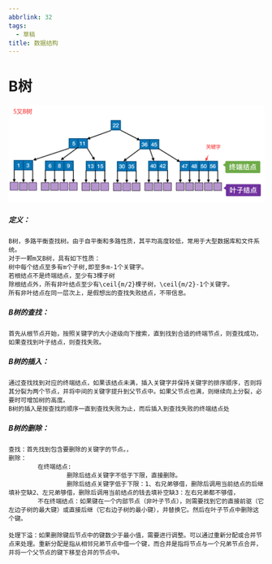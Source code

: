 ```yaml
---
abbrlink: 32
tags:
  - 草稿
title: 数据结构
---
```









# B树
![](assets/数据结构.assets/五叉B树图.png)

##### 定义：

```
B树，多路平衡查找树。由于自平衡和多路性质，其平均高度较低，常用于大型数据库和文件系统。  
对于一颗m叉B树，具有如下性质：  
树中每个结点至多有m个子树,即至多m-1个关键字。  
若根结点不是终端结点，至少有3棵子树  
除根结点外，所有非叶结点至少有\ceil{m/2}棵子树，\ceil{m/2}-1个关键字。  
所有非叶结点在同一层次上，是假想出的查找失败结点，不带信息。  
```

##### B树的查找：

```
首先从根节点开始，按照关键字的大小逐级向下搜索，直到找到合适的终端节点，则查找成功，如果查找到叶子结点，则查找失败。
```

 ##### B树的插入：

```
通过查找找到对应的终端结点，如果该结点未满，插入关键字并保持关键字的排序顺序，否则将其分裂为两个节点，并将中间的关键字提升到父节点中。如果父节点也满，则继续向上分裂，必要时可增加树的高度。 
B树的插入是按查找的顺序一直到查找失败为止，而后插入到查找失败的终端结点处
```

#####  B树的删除：  

```
查找：首先找到包含要删除的关键字的节点。，  
删除：  
        在终端结点:  
                删除后结点关键字不低于下限，直接删除。  
                删除后结点关键字低于下限：1、右兄弟够借，删除后调用当前结点的后继填补空缺2、左兄弟够借，删除后调用当前结点的钱去填补空缺3：左右兄弟都不够借，  
        不在终端结点：如果键在一个内部节点（非叶子节点），则需要找到它的直接前驱（它左边子树的最大键）或直接后继（它右边子树的最小键），并替换它。然后在叶子节点中删除这个键。  

处理下溢：如果删除键后节点中的键数少于最小值，需要进行调整。可以通过重新分配或合并节点来处理。重新分配是指从相邻兄弟节点中借一个键，而合并是指将节点与一个兄弟节点合并，并将一个父节点的键下移至合并的节点中。
```















































